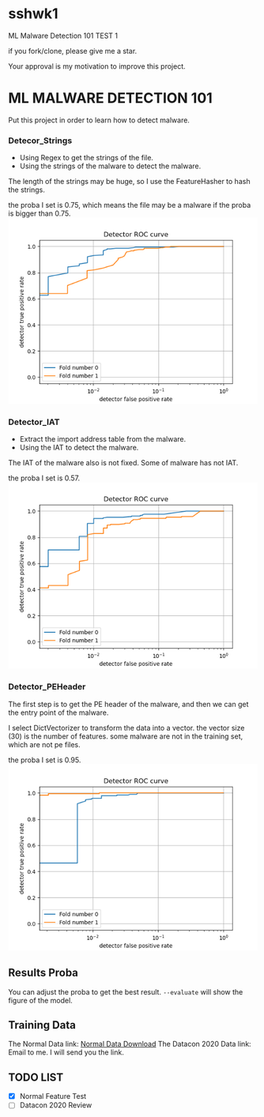 # sshwk1
ML Malware Detection 101 TEST 1



if you fork/clone, please give me a star.

Your approval is my motivation to improve this project.

# ML MALWARE DETECTION 101

Put this project in order to learn how to detect malware.

### Detecor_Strings

- Using Regex to get the strings of the file.
- Using the strings of the malware to detect the malware.

The length of the strings may be huge, so I use the FeatureHasher to hash the strings.

the proba I set is 0.75, which means the file may be a malware if the proba is bigger than 0.75.
![](Figure/feature_strings.png)
### Detector_IAT
  - Extract the import address table from the malware.
  - Using the IAT to detect the malware.

The IAT of the malware also is not fixed.
Some of malware has not IAT.

the proba I set is 0.57.
![](FIGURE/feature_iat.png)
### Detector_PEHeader

The first step is to get the PE header of the malware,
and then we can get the entry point of the malware.

I select DictVectorizer to transform the data into a vector.
the vector size (30) is the number of features.
some malware are not in the training set, which are not pe files.

the proba I set is 0.95.
![](Figure/feature_peheader.png)


## Results Proba
You can adjust the proba to get the best result.
`--evaluate` will show the figure of the model.


## Training Data
The Normal Data link:
[Normal Data Download](http://lemonoil.top:5333/s/plozwt)
The Datacon 2020 Data link:
Email to me. I will send you the link.

## TODO LIST 

- [x] Normal  Feature Test
- [ ] Datacon 2020 Review
